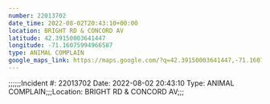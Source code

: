 ```yaml
---
number: 22013702
date_time: 2022-08-02T20:43:10+00:00
location: BRIGHT RD & CONCORD AV
latitude: 42.39150003641447
longitude: -71.16075994966587
type: ANIMAL COMPLAIN
google_maps_link: https://maps.google.com/?q=42.39150003641447,-71.16075994966587
---
```


;;;;;;Incident #: 22013702  Date: 2022-08-02 20:43:10   Type: ANIMAL COMPLAIN;;;Location: BRIGHT RD & CONCORD AV;;;
